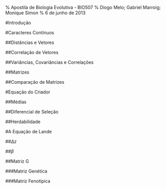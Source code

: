 % Apostila de Biologia Evolutiva - BIO507
% Diogo Melo; Gabriel Marroig; Monique Simon
% 6 de junho de 2013


#Introdução

#Caracteres Contínuos

##Distâncias e Vetores

##Correlação de Vetores

##Variâncias, Covariâncias e Correlações

##Matrizes

##Comparação de Matrizes

#Equação do Criador

##Médias

##Diferencial de Seleção

##Herdabilidade

#A Equação de Lande

##$\Delta z$

##$\beta$

##Matriz G

###Matriz Genética

###Matriz Fenotípica


